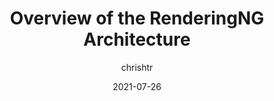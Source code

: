 ---
author: chrishtr
date: 2021-07-26
eleventyExcludeFromCollections: true
layout: post.njk
publisher: chromiumdev
tags:
  - article
  - user-agents
  - rendering
target_url: https://developer.chrome.com/blog/renderingng-architecture/
title: Overview of the RenderingNG Architecture
---